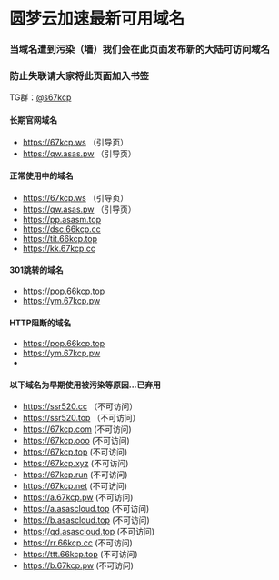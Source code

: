 # 圆梦云加速最新可用域名

### 当域名遭到污染（墙）我们会在此页面发布新的大陆可访问域名
### 防止失联请大家将此页面加入书签

TG群：[@s67kcp](https://t.me/s67kcp)

#### 长期官网域名
- https://67kcp.ws   （引导页）
- https://qw.asas.pw  （引导页）

#### 正常使用中的域名
- https://67kcp.ws   （引导页）
- https://qw.asas.pw  （引导页）
- https://pp.asasm.top
- https://dsc.66kcp.cc
- https://tit.66kcp.top
- https://kk.67kcp.cc


#### 301跳转的域名
- https://pop.66kcp.top
- https://ym.67kcp.pw

#### HTTP阻断的域名
- https://pop.66kcp.top
- https://ym.67kcp.pw
- 
#### 以下域名为早期使用被污染等原因...已弃用
- https://ssr520.cc （不可访问）
- https://ssr520.top （不可访问）
- https://67kcp.com (不可访问)
- https://67kcp.ooo (不可访问)
- https://67kcp.top (不可访问)
- https://67kcp.xyz (不可访问)
- https://67kcp.run (不可访问)
- https://67kcp.net (不可访问)
- https://a.67kcp.pw (不可访问)
- https://a.asascloud.top (不可访问)
- https://b.asascloud.top (不可访问)
- https://qd.asascloud.top (不可访问)
- https://rr.66kcp.cc (不可访问)
- https://ttt.66kcp.top (不可访问)
- https://b.67kcp.pw (不可访问)
